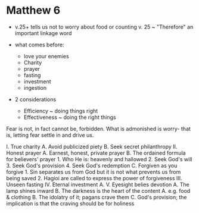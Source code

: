 # Matthew 6

* v.25+ tells us not to worry about food or counting
v. 25 ~ "Therefore" an important linkage word 
* what comes before:
  * love your enemies
  * Charity
  * prayer
  * fasting
  * investment
  * ingestion

* 2 considerations
  * Efficiency ~ doing things right
  * Effectiveness ~ doing the right things



Fear is not, in fact cannot be, forbidden. 
What is admonished is worry- that is, letting fear settle in and drive us.


I. True charity
  A. Avoid publicized piety
  B. Seek secret philanthropy
II. Honest prayer
  A. Earnest, honest, private prayer 
  B. The ordained formula for believers' prayer
    1. Who He is: heavenly and hallowed
    2. Seek God's will
    3. Seek God's provision
    4. Seek God's redemption
  C. Forgiven as you forgive
    1. Sin separates us from God but it is not what prevents us from being saved
    2. Hagioi are called to express the power of forgiveness
III. Unseen fasting
IV. Eternal investment
  A. 
V. Eyesight belies devotion
  A. The lamp shines inward
  B. The darkness is the heart of the content
  A. e.g. food & clothing
  B. The idolatry of it;  pagans crave them
  C. God's provision; the implication is that the craving should be for holiness


